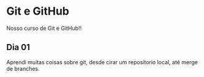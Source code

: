 # Git e GitHub

Nosso curso de Git e GitHub!!

## Dia 01

Aprendi muitas coisas sobre git, desde cirar um repositorio local, até merge de branches.